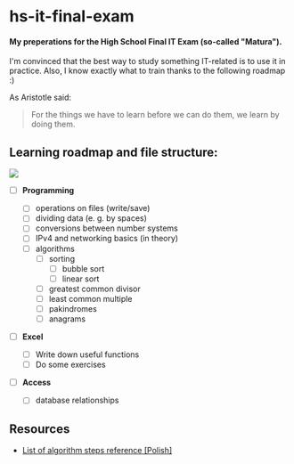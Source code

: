 # hs-it-final-exam

#### My preperations for the High School Final IT Exam (so-called "Matura").

I'm convinced that the best way to study something IT-related is to use it in practice. Also, I know exactly what to train thanks to the following roadmap :)

As Aristotle said:

> For the things we have to learn before we can do them, we learn by doing them.

## Learning roadmap and file structure:

![](http://progressed.io/bar/0?title=my_progress)

-   [ ] **Programming**

    -   [ ] operations on files (write/save)
    -   [ ] dividing data (e. g. by spaces)
    -   [ ] conversions between number systems
    -   [ ] IPv4 and networking basics (in theory)
    -   [ ] algorithms
        -   [ ] sorting
            -   [ ] bubble sort
            -   [ ] linear sort
        -   [ ] greatest common divisor
        -   [ ] least common multiple
        -   [ ] pakindromes
        -   [ ] anagrams

-   [ ] **Excel**

    -   [ ] Write down useful functions
    -   [ ] Do some exercises

-   [ ] **Access**
    -   [ ] database relationships


## Resources
- [List of algorithm steps reference [Polish]](https://eduinf.waw.pl/inf/alg/001_search/0001.php)
